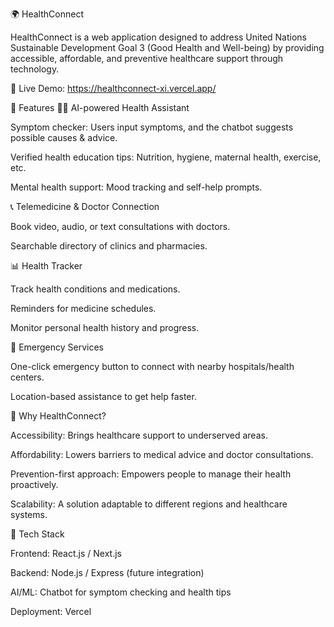 🌍 HealthConnect

HealthConnect is a web application designed to address United Nations Sustainable Development Goal 3 (Good Health and Well-being) by providing accessible, affordable, and preventive healthcare support through technology.

🔗 Live Demo: https://healthconnect-xi.vercel.app/

🚀 Features
🧑‍⚕️ AI-powered Health Assistant

Symptom checker: Users input symptoms, and the chatbot suggests possible causes & advice.

Verified health education tips: Nutrition, hygiene, maternal health, exercise, etc.

Mental health support: Mood tracking and self-help prompts.

📞 Telemedicine & Doctor Connection

Book video, audio, or text consultations with doctors.

Searchable directory of clinics and pharmacies.

📊 Health Tracker

Track health conditions and medications.

Reminders for medicine schedules.

Monitor personal health history and progress.

🚨 Emergency Services

One-click emergency button to connect with nearby hospitals/health centers.

Location-based assistance to get help faster.

🎯 Why HealthConnect?

Accessibility: Brings healthcare support to underserved areas.

Affordability: Lowers barriers to medical advice and doctor consultations.

Prevention-first approach: Empowers people to manage their health proactively.

Scalability: A solution adaptable to different regions and healthcare systems.

📌 Tech Stack

Frontend: React.js / Next.js

Backend: Node.js / Express (future integration)

AI/ML: Chatbot for symptom checking and health tips

Deployment: Vercel
